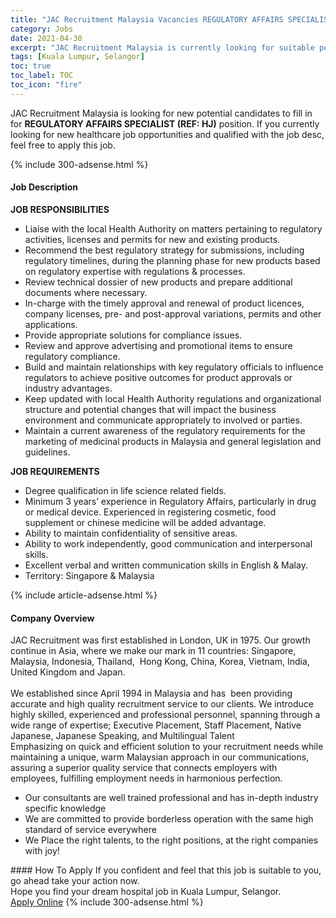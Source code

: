 ```yaml
---
title: "JAC Recruitment Malaysia Vacancies REGULATORY AFFAIRS SPECIALIST (REF: HJ)" 
category: Jobs 
date: 2021-04-30 
excerpt: "JAC Recruitment Malaysia is currently looking for suitable person to fill in the REGULATORY AFFAIRS SPECIALIST (REF: HJ) which positioned at Kuala Lumpur, Selangor" 
tags: [Kuala Lumpur, Selangor] 
toc: true 
toc_label: TOC 
toc_icon: "fire" 
--- 
```


<p>JAC Recruitment Malaysia is looking for new potential candidates to fill in for <b>REGULATORY AFFAIRS SPECIALIST (REF: HJ)</b> position. If you currently looking for new healthcare job opportunities and qualified with the job desc, feel free to apply this job.
</p>{% include 300-adsense.html %} 
<div><div><h4>Job Description</h4></div><div><div><span><div><div><strong>JOB RESPONSIBILITIES</strong></div><ul><li>Liaise with the local Health Authority on matters pertaining to regulatory activities, licenses and permits for new and existing products.</li><li>Recommend the best regulatory strategy for submissions, including regulatory timelines, during the planning phase for new products based on regulatory expertise with regulations &amp; processes.</li><li>Review technical dossier of new products and prepare additional documents where necessary.</li><li>In-charge with the timely approval and renewal of product licences, company licenses, pre- and post-approval variations, permits and other applications.</li><li>Provide appropriate solutions for compliance issues.</li><li>Review and approve advertising and promotional items to ensure regulatory compliance.</li><li>Build and maintain relationships with key regulatory officials to influence regulators to achieve positive outcomes for product approvals or industry advantages.</li><li>Keep updated with local Health Authority regulations and organizational structure and potential changes that will impact the business environment and communicate appropriately to involved or parties.</li><li>Maintain a current awareness of the regulatory requirements for the marketing of medicinal products in Malaysia and general legislation and guidelines.</li></ul><div><strong>JOB REQUIREMENTS&#160;</strong></div><ul><li>Degree qualification in life science related fields.</li><li>Minimum 3 years&#8217; experience in Regulatory Affairs, particularly in drug or medical device. Experienced in registering cosmetic, food supplement or chinese medicine will be added advantage.</li><li>Ability to maintain confidentiality of sensitive areas.</li><li>Ability to work independently, good communication and interpersonal skills.</li><li>Excellent verbal and written communication skills in English &amp; Malay.</li><li>Territory: Singapore &amp; Malaysia</li></ul></div></span></div></div></div> 
{% include article-adsense.html %} 
<div><div><h4>Company Overview</h4></div><div><div><span><div><div>
	JAC Recruitment was first established in London, UK in 1975. Our growth continue in Asia, where we make our mark in 11 countries: Singapore, Malaysia, Indonesia,&#160;Thailand, &#160;Hong Kong, China,&#160;Korea, Vietnam, India, United Kingdom and Japan.</div>
<div>
<br>
	We established since April 1994 in Malaysia and has &#160;been providing accurate and high quality recruitment service to our clients. We introduce highly skilled, experienced and professional personnel, spanning through a wide range of expertise; Executive Placement, Staff Placement, Native Japanese, Japanese Speaking, and Multilingual Talent&#160;</div>
<div>
	Emphasizing on quick and efficient solution to your recruitment needs while maintaining a unique, warm Malaysian approach in our communications, assuring a superior quality service that connects employers with employees, fulfilling employment needs in harmonious perfection.</div>
<ul>
<li>
		Our consultants are well trained professional and has in-depth industry specific knowledge</li>
<li>
		We are committed to provide borderless operation with the same high standard of service everywhere</li>
<li>
		We Place the right talents, to the right positions, at the right companies with joy!</li>
</ul></div></span></div></div></div> 
#### How To Apply 
If you confident and feel that this job is suitable to you, go ahead take your action now. <br/> 
Hope you find your dream hospital job in Kuala Lumpur, Selangor. <br/> 
<a href="https://www.jobstreet.com.my/en/job/regulatory-affairs-specialist-ref:-hj-4554215?jobId=jobstreet-my-job-4554215" class="btn btn--warning" target="_blank" rel="nofollow noopenner">Apply Online</a> 
{% include 300-adsense.html %} 